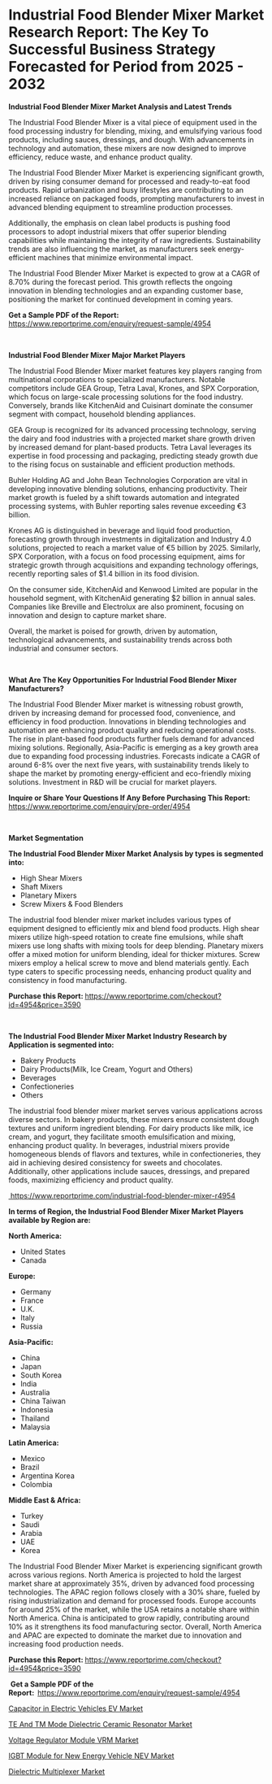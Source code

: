 <p><h1>Industrial Food Blender Mixer Market Research Report: The Key To Successful Business Strategy Forecasted for Period from 2025 - 2032</h1></p><p><strong>Industrial Food Blender Mixer Market Analysis and Latest Trends</strong></p>
<p><p>The Industrial Food Blender Mixer is a vital piece of equipment used in the food processing industry for blending, mixing, and emulsifying various food products, including sauces, dressings, and dough. With advancements in technology and automation, these mixers are now designed to improve efficiency, reduce waste, and enhance product quality. </p><p>The Industrial Food Blender Mixer Market is experiencing significant growth, driven by rising consumer demand for processed and ready-to-eat food products. Rapid urbanization and busy lifestyles are contributing to an increased reliance on packaged foods, prompting manufacturers to invest in advanced blending equipment to streamline production processes. </p><p>Additionally, the emphasis on clean label products is pushing food processors to adopt industrial mixers that offer superior blending capabilities while maintaining the integrity of raw ingredients. Sustainability trends are also influencing the market, as manufacturers seek energy-efficient machines that minimize environmental impact. </p><p>The Industrial Food Blender Mixer Market is expected to grow at a CAGR of 8.70% during the forecast period. This growth reflects the ongoing innovation in blending technologies and an expanding customer base, positioning the market for continued development in coming years.</p></p>
<p><strong>Get a Sample PDF of the Report:&nbsp;</strong> <a href="https://www.reportprime.com/enquiry/request-sample/4954?utm_campaign=41&utm_medium=2&utm_source=Github&utm_content=ia&utm_term=19032025&utm_id=industrial-food-blender-mixer">https://www.reportprime.com/enquiry/request-sample/4954</a></p>
<p>&nbsp;</p>
<p><strong>Industrial Food Blender Mixer Major Market Players</strong></p>
<p><p>The Industrial Food Blender Mixer market features key players ranging from multinational corporations to specialized manufacturers. Notable competitors include GEA Group, Tetra Laval, Krones, and SPX Corporation, which focus on large-scale processing solutions for the food industry. Conversely, brands like KitchenAid and Cuisinart dominate the consumer segment with compact, household blending appliances.</p><p>GEA Group is recognized for its advanced processing technology, serving the dairy and food industries with a projected market share growth driven by increased demand for plant-based products. Tetra Laval leverages its expertise in food processing and packaging, predicting steady growth due to the rising focus on sustainable and efficient production methods.</p><p>Buhler Holding AG and John Bean Technologies Corporation are vital in developing innovative blending solutions, enhancing productivity. Their market growth is fueled by a shift towards automation and integrated processing systems, with Buhler reporting sales revenue exceeding €3 billion.</p><p>Krones AG is distinguished in beverage and liquid food production, forecasting growth through investments in digitalization and Industry 4.0 solutions, projected to reach a market value of €5 billion by 2025. Similarly, SPX Corporation, with a focus on food processing equipment, aims for strategic growth through acquisitions and expanding technology offerings, recently reporting sales of $1.4 billion in its food division.</p><p>On the consumer side, KitchenAid and Kenwood Limited are popular in the household segment, with KitchenAid generating $2 billion in annual sales. Companies like Breville and Electrolux are also prominent, focusing on innovation and design to capture market share.</p><p>Overall, the market is poised for growth, driven by automation, technological advancements, and sustainability trends across both industrial and consumer sectors.</p></p>
<p>&nbsp;</p>
<p><strong>What Are The Key Opportunities For Industrial Food Blender Mixer Manufacturers?</strong></p>
<p><p>The Industrial Food Blender Mixer market is witnessing robust growth, driven by increasing demand for processed food, convenience, and efficiency in food production. Innovations in blending technologies and automation are enhancing product quality and reducing operational costs. The rise in plant-based food products further fuels demand for advanced mixing solutions. Regionally, Asia-Pacific is emerging as a key growth area due to expanding food processing industries. Forecasts indicate a CAGR of around 6-8% over the next five years, with sustainability trends likely to shape the market by promoting energy-efficient and eco-friendly mixing solutions. Investment in R&D will be crucial for market players.</p></p>
<p><strong>Inquire or Share Your Questions If Any Before Purchasing This Report:</strong> <a href="https://www.reportprime.com/enquiry/pre-order/4954?utm_campaign=41&utm_medium=2&utm_source=Github&utm_content=ia&utm_term=19032025&utm_id=industrial-food-blender-mixer">https://www.reportprime.com/enquiry/pre-order/4954</a></p>
<p>&nbsp;</p>
<p><strong>Market Segmentation</strong></p>
<p><strong>The Industrial Food Blender Mixer Market Analysis by types is segmented into:</strong></p>
<p><ul><li>High Shear Mixers</li><li>Shaft Mixers</li><li>Planetary Mixers</li><li>Screw Mixers & Food Blenders</li></ul></p>
<p><p>The industrial food blender mixer market includes various types of equipment designed to efficiently mix and blend food products. High shear mixers utilize high-speed rotation to create fine emulsions, while shaft mixers use long shafts with mixing tools for deep blending. Planetary mixers offer a mixed motion for uniform blending, ideal for thicker mixtures. Screw mixers employ a helical screw to move and blend materials gently. Each type caters to specific processing needs, enhancing product quality and consistency in food manufacturing.</p></p>
<p><strong>Purchase this Report:&nbsp;</strong><a href="https://www.reportprime.com/checkout?id=4954&price=3590&utm_campaign=41&utm_medium=2&utm_source=Github&utm_content=ia&utm_term=19032025&utm_id=industrial-food-blender-mixer">https://www.reportprime.com/checkout?id=4954&price=3590</a></p>
<p>&nbsp;</p>
<p><strong>The Industrial Food Blender Mixer Market Industry Research by Application is segmented into:</strong></p>
<p><ul><li>Bakery Products</li><li>Dairy Products(Milk, Ice Cream, Yogurt and Others)</li><li>Beverages</li><li>Confectioneries</li><li>Others</li></ul></p>
<p><p>The industrial food blender mixer market serves various applications across diverse sectors. In bakery products, these mixers ensure consistent dough textures and uniform ingredient blending. For dairy products like milk, ice cream, and yogurt, they facilitate smooth emulsification and mixing, enhancing product quality. In beverages, industrial mixers provide homogeneous blends of flavors and textures, while in confectioneries, they aid in achieving desired consistency for sweets and chocolates. Additionally, other applications include sauces, dressings, and prepared foods, maximizing efficiency and product quality.</p></p>
<p><a href="https://www.reportprime.com/industrial-food-blender-mixer-r4954?utm_campaign=41&utm_medium=2&utm_source=Github&utm_content=ia&utm_term=19032025&utm_id=industrial-food-blender-mixer">&nbsp;https://www.reportprime.com/industrial-food-blender-mixer-r4954</a></p>
<p><strong>In terms of Region, the Industrial Food Blender Mixer Market Players available by Region are:</strong></p>
<p>
    <p> <strong> North America: </strong>
        <ul>
            <li>United States</li>
            <li>Canada</li>
        </ul>
        </p> 
    <p> <strong> Europe: </strong>
        <ul>
            <li>Germany</li>
            <li>France</li>
            <li>U.K.</li>
            <li>Italy</li>
            <li>Russia</li>
        </ul>
        </p> 
    <p> <strong> Asia-Pacific: </strong>
        <ul>
            <li>China</li>
            <li>Japan</li>
            <li>South Korea</li>
            <li>India</li>
            <li>Australia</li>
            <li>China Taiwan</li>
            <li>Indonesia</li>
            <li>Thailand</li>
            <li>Malaysia</li>
        </ul>
        </p> 
    <p> <strong> Latin America: </strong>
        <ul>
            <li>Mexico</li>
            <li>Brazil</li>
            <li>Argentina Korea</li>
            <li>Colombia</li>
        </ul>
        </p> 
    <p> <strong> Middle East & Africa: </strong>
        <ul>
            <li>Turkey</li>
            <li>Saudi</li>
            <li>Arabia</li>
            <li>UAE</li>
            <li>Korea</li>
        </ul>
    </p>
    </p>
<p><p>The Industrial Food Blender Mixer Market is experiencing significant growth across various regions. North America is projected to hold the largest market share at approximately 35%, driven by advanced food processing technologies. The APAC region follows closely with a 30% share, fueled by rising industrialization and demand for processed foods. Europe accounts for around 25% of the market, while the USA retains a notable share within North America. China is anticipated to grow rapidly, contributing around 10% as it strengthens its food manufacturing sector. Overall, North America and APAC are expected to dominate the market due to innovation and increasing food production needs.</p></p>
<p><strong>Purchase this Report: </strong><a href="https://www.reportprime.com/checkout?id=4954&price=3590&utm_campaign=41&utm_medium=2&utm_source=Github&utm_content=ia&utm_term=19032025&utm_id=industrial-food-blender-mixer">https://www.reportprime.com/checkout?id=4954&price=3590</a></p>
<p>&nbsp;<strong>Get a Sample PDF of the Report:&nbsp;&nbsp;</strong><a href="https://www.reportprime.com/enquiry/request-sample/4954?utm_campaign=41&utm_medium=2&utm_source=Github&utm_content=ia&utm_term=19032025&utm_id=industrial-food-blender-mixer">https://www.reportprime.com/enquiry/request-sample/4954</a></p>
<p><strong></strong></p>
<p><p><a href="https://github.com/sutrejaron/Market-Research-Report-List-1/blob/main/capacitor-in-electric-vehicles-ev-market.md?utm_campaign=41&utm_medium=2&utm_source=Github&utm_content=ia&utm_term=19032025&utm_id=industrial-food-blender-mixer">Capacitor in Electric Vehicles EV Market</a></p><p><a href="https://github.com/baatetoshda/Market-Research-Report-List-1/blob/main/te-and-tm-mode-dielectric-ceramic-resonator-market.md?utm_campaign=41&utm_medium=2&utm_source=Github&utm_content=ia&utm_term=19032025&utm_id=industrial-food-blender-mixer">TE And TM Mode Dielectric Ceramic Resonator Market</a></p><p><a href="https://github.com/kukolkasimo5/Market-Research-Report-List-1/blob/main/voltage-regulator-module-vrm-market.md?utm_campaign=41&utm_medium=2&utm_source=Github&utm_content=ia&utm_term=19032025&utm_id=industrial-food-blender-mixer">Voltage Regulator Module VRM Market</a></p><p><a href="https://github.com/beyeagamizjp/Market-Research-Report-List-1/blob/main/igbt-module-for-new-energy-vehicle-nev-market.md?utm_campaign=41&utm_medium=2&utm_source=Github&utm_content=ia&utm_term=19032025&utm_id=industrial-food-blender-mixer">IGBT Module for New Energy Vehicle NEV Market</a></p><p><a href="https://github.com/siwerhommer97/Market-Research-Report-List-1/blob/main/dielectric-multiplexer-market.md?utm_campaign=41&utm_medium=2&utm_source=Github&utm_content=ia&utm_term=19032025&utm_id=industrial-food-blender-mixer">Dielectric Multiplexer Market</a></p></p>